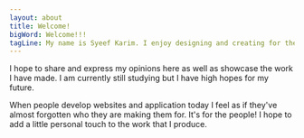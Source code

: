 ```yaml
---
layout: about
title: Welcome!
bigWord: Welcome!!!
tagLine: My name is Syeef Karim. I enjoy designing and creating for the web.
---
```


I hope to share and express my opinions here as well as showcase the work I have made. I am currently still studying but I have high hopes for my future.

When people develop websites and application today I feel as if they've almost forgotten who they are making them for. It's for the people! I hope to add a little personal touch to the work that I produce.
